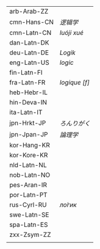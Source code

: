 | | |
|-|-|
| arb-Arab-ZZ |  |
| cmn-Hans-CN | _逻辑学_ |
| cmn-Latn-CN | _luóji xué_ |
| dan-Latn-DK |  |
| deu-Latn-DE | _Logik_ |
| eng-Latn-US | _logic_ |
| fin-Latn-FI |  |
| fra-Latn-FR | _logique [f]_ |
| heb-Hebr-IL |  |
| hin-Deva-IN |  |
| ita-Latn-IT |  |
| jpn-Hrkt-JP | _ろんりがく_ |
| jpn-Jpan-JP | _論理学_ |
| kor-Hang-KR |  |
| kor-Kore-KR |  |
| nld-Latn-NL |  |
| nob-Latn-NO |  |
| pes-Aran-IR |  |
| por-Latn-PT |  |
| rus-Cyrl-RU | _ло́гик_ |
| swe-Latn-SE |  |
| spa-Latn-ES |  |
| zxx-Zsym-ZZ |  |
|  |  |
